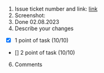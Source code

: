 1. Issue ticket number and link: [link]()
2. Screenshot:
4. Done 02.08.2023
5. Describe your changes
  - [x] 1 point of task (10/10)
  - [] 2 point of task (10/10)
6. Сomments
